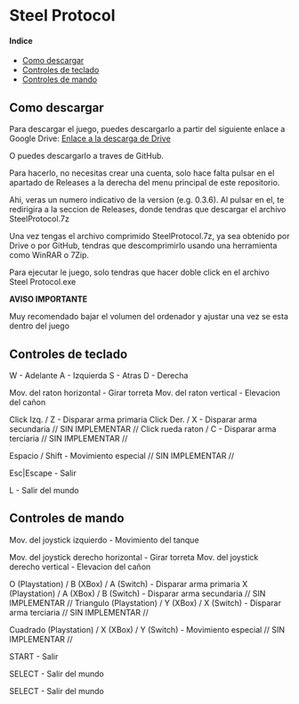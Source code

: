 # Steel Protocol

#### Indice

- [Como descargar](https://github.com/JdCR927/SteelProtocol?tab=readme-ov-file#como-descargar)
- [Controles de teclado](https://github.com/JdCR927/SteelProtocol?tab=readme-ov-file#controles-de-teclado)
- [Controles de mando](https://github.com/JdCR927/SteelProtocol?tab=readme-ov-file#controles-de-mando)

## Como descargar

Para descargar el juego, puedes descargarlo a partir del siguiente enlace a Google Drive: [Enlace a la descarga de Drive](https://drive.google.com/drive/folders/1SjCsgudDdTgGhuOAc_dfdkZVesudyyoD?usp=sharing)

O puedes descargarlo a traves de GitHub.

Para hacerlo, no necesitas crear una cuenta, solo hace falta pulsar en el apartado de Releases a la derecha del menu principal de este repositorio.

Ahi, veras un numero indicativo de la version (e.g. 0.3.6). Al pulsar en el, te redirigira a la seccion de Releases, donde tendras que descargar el archivo SteelProtocol.7z

Una vez tengas el archivo comprimido SteelProtocol.7z, ya sea obtenido por Drive o por GitHub, tendras que descomprimirlo usando una herramienta como WinRAR o 7Zip.

Para ejecutar le juego, solo tendras que hacer doble click en el archivo Steel Protocol.exe

**AVISO IMPORTANTE**

Muy recomendado bajar el volumen del ordenador y ajustar una vez se esta dentro del juego


## Controles de teclado

W - Adelante
A - Izquierda
S - Atras
D - Derecha

Mov. del raton horizontal - Girar torreta
Mov. del raton vertical - Elevacion del cañon

Click Izq. / Z - Disparar arma primaria
Click Der. / X - Disparar arma secundaria // SIN IMPLEMENTAR //
Click rueda raton / C - Disparar arma terciaria // SIN IMPLEMENTAR //

Espacio / Shift - Movimiento especial // SIN IMPLEMENTAR //

Esc|Escape - Salir

L - Salir del mundo



## Controles de mando

Mov. del joystick izquierdo - Movimiento del tanque

Mov. del joystick derecho horizontal - Girar torreta
Mov. del joystick derecho vertical - Elevacion del cañon

O (Playstation) / B (XBox) / A (Switch) - Disparar arma primaria
X (Playstation) / A (XBox) / B (Switch) - Disparar arma secundaria // SIN IMPLEMENTAR //
Triangulo (Playstation) / Y (XBox) / X (Switch) - Disparar arma terciaria // SIN IMPLEMENTAR //

Cuadrado (Playstation) / X (XBox) / Y (Switch) - Movimiento especial // SIN IMPLEMENTAR //

START - Salir

SELECT - Salir del mundo

SELECT - Salir del mundo
